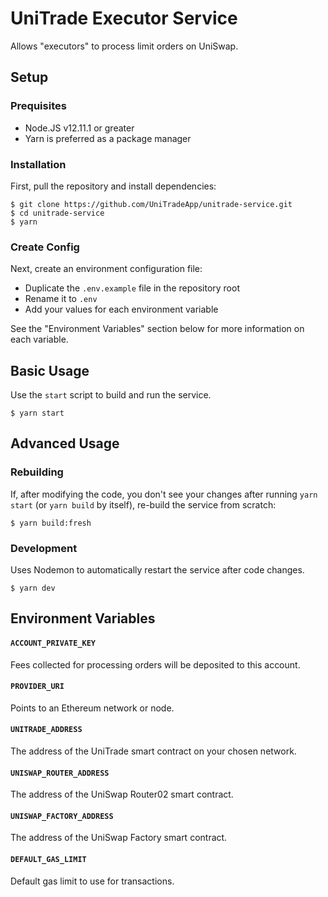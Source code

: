 # UniTrade Executor Service

Allows "executors" to process limit orders on UniSwap.

## Setup

### Prequisites

- Node.JS v12.11.1 or greater
- Yarn is preferred as a package manager

### Installation

First, pull the repository and install dependencies:

```code
$ git clone https://github.com/UniTradeApp/unitrade-service.git
$ cd unitrade-service
$ yarn
```

### Create Config

Next, create an environment configuration file:

- Duplicate the `.env.example` file in the repository root
- Rename it to `.env`
- Add your values for each environment variable

See the "Environment Variables" section below for more information on each variable.

## Basic Usage

Use the `start` script to build and run the service.

```code
$ yarn start
```

## Advanced Usage

### Rebuilding

If, after modifying the code, you don't see your changes after running `yarn start` (or `yarn build` by itself), re-build the service from scratch:

```code
$ yarn build:fresh
```

### Development

Uses Nodemon to automatically restart the service after code changes.

```code
$ yarn dev
```

## Environment Variables

#### `ACCOUNT_PRIVATE_KEY`
Fees collected for processing orders will be deposited to this account.

#### `PROVIDER_URI`
Points to an Ethereum network or node.

#### `UNITRADE_ADDRESS`
The address of the UniTrade smart contract on your chosen network.

#### `UNISWAP_ROUTER_ADDRESS`
The address of the UniSwap Router02 smart contract.

#### `UNISWAP_FACTORY_ADDRESS`
The address of the UniSwap Factory smart contract.

#### `DEFAULT_GAS_LIMIT`
Default gas limit to use for transactions.
